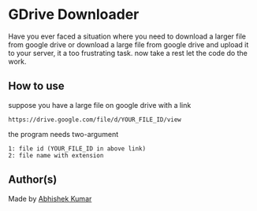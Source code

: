 # GDrive Downloader 
Have you ever faced a situation where you need to download a larger file from google drive or download a large file from google drive and upload it to your server, it a too frustrating task. now take a rest let the code do the work.

## How to use
suppose you have a large file on google drive with a link 

    https://drive.google.com/file/d/YOUR_FILE_ID/view

the program needs two-argument 

    1: file id (YOUR_FILE_ID in above link)
    2: file name with extension


## Author(s)  

Made by [Abhishek Kumar](https://www.linkedin.com/in/abhishekjnvk/)